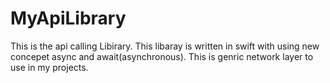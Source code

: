 # MyApiLibrary

This is the api calling Libirary. This libaray is written in swift with using new concepet async and await(asynchronous). This is genric network layer to use in my projects.
